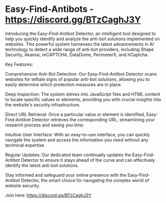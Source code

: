 # Easy-Find-Antibots - https://discord.gg/BTzCaghJ3Y

Introducing the Easy-Find-Antibot Detector, an intelligent tool designed to help you quickly identify and analyze the anti-bot solutions implemented on websites. This powerful system harnesses the latest advancements in AI technology to detect a wide range of anti-bot providers, including Shape Security, Akamai, reCAPTCHA, DataDome, PerimeterX, and hCaptcha.

Key Features:

Comprehensive Anti-Bot Detection: Our Easy-Find-Antibot Detector scans websites for telltale signs of popular anti-bot solutions, allowing you to easily determine which protection measures are in place.

Deep Inspection: The system delves into JavaScript files and HTML content to locate specific values or elements, providing you with crucial insights into the website's security infrastructure.

Direct URL Retrieval: Once a particular value or element is identified, Easy-Find-Antibot Detector retrieves the corresponding URL, streamlining your research process and saving you time.

Intuitive User Interface: With an easy-to-use interface, you can quickly navigate the system and access the information you need without any technical expertise.

Regular Updates: Our dedicated team continually updates the Easy-Find-Antibot Detector to ensure it stays ahead of the curve and can effectively identify the latest anti-bot solutions.

Stay informed and safeguard your online presence with the Easy-Find-Antibot Detector, the smart choice for navigating the complex world of website security.


Join here: https://discord.gg/BTzCaghJ3Y




                               